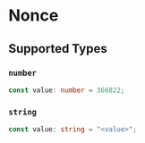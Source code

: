 # Nonce


## Supported Types

### `number`

```typescript
const value: number = 366822;
```

### `string`

```typescript
const value: string = "<value>";
```

